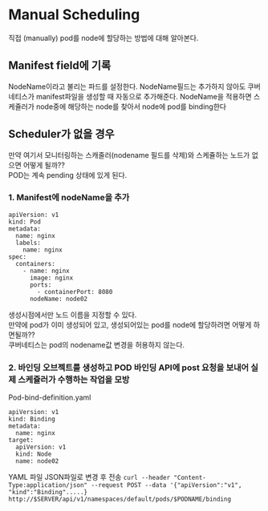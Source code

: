 # Manual Scheduling
직접 (manually) pod를 node에 할당하는 방법에 대해 알아본다.

## Manifest field에 기록
NodeName이라고 불리는 파드를 설정한다.  NodeName필드는 추가하지 않아도 쿠버네티스가 manifest파일을 생성할 때 자동으로 추가해준다.
NodeName을 적용하면 스케쥴러가 node중에 해당하는 node를 찾아서 node에 pod를 binding한다

## Scheduler가 없을 경우
만약 여기서 모니터링하는 스캐줄러(nodename 필드를 삭제)와 스케쥴하는 노드가 없으면 어떻게 될까??  
POD는 계속 pending 상태에 있게 된다.  
### 1. Manifest에 nodeName을 추가  
```
apiVersion: v1
kind: Pod
metadata:
  name: nginx
  labels:
    name: nginx
spec:
  containers:
    - name: nginx
      image: nginx
      ports:
        - containerPort: 8080
      nodeName: node02

```
생성시점에서만 노드 이름을 지정할 수 있다.  
만약에 pod가 이미 생성되어 있고, 생성되어있는 pod를 node에 할당하려면 어떻게 하면될까??  
쿠버네티스는 pod의 nodename값 변경을 허용하지 않는다.

### 2. 바인딩 오브젝트를 생성하고 POD 바인딩 API에 post 요청을 보내어 실제 스케쥴러가 수행하는 작업을 모방 
Pod-bind-definition.yaml
```
apiVersion: v1
kind: Binding
metadata:
  name: nginx
target:
  apiVersion: v1
  kind: Node
  name: node02
```
YAML 파일 JSON파일로 변경 후 전송
`curl --header "Content-Type:application/json" --request POST --data '{"apiVersion":"v1", "kind":"Binding".....} http://$SERVER/api/v1/namespaces/default/pods/$PODNAME/binding`

 
